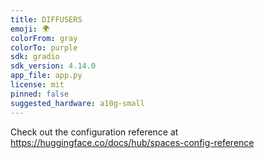 ```yaml
---
title: DIFFUSERS
emoji: 🌍
colorFrom: gray
colorTo: purple
sdk: gradio
sdk_version: 4.14.0
app_file: app.py
license: mit
pinned: false
suggested_hardware: a10g-small
---
```


Check out the configuration reference at https://huggingface.co/docs/hub/spaces-config-reference